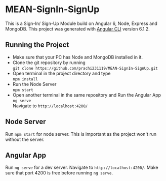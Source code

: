 # MEAN-SignIn-SignUp
This is a Sign-In/ Sign-Up Module build on Angular 6, Node, Express and MongoDB.
This project was generated with [Angular CLI](https://github.com/angular/angular-cli) version 6.1.2.

## Running the Project
<ul>
  <li>Make sure that your PC has Node and MongoDB installed in it.</li>
 <li>Clone the git repository by running<br>
   <code>git clone https://github.com/prachi231119/MEAN-SignIn-SignUp.git</code>
 </li>
 <li>Open terminal in the project directory and type<br>
   <code>npm install</code>
 </li>
  <li>Run the Node Server<br>
    <code>npm start</code></li>
  <li>Open another terminal in the same repository and Run the Angular App<br>
  <code>ng serve</code>
  <br>Navigate to 
    <code>http://localhost:4200/</code></li>
  </ul>

## Node Server

Run `npm start` for node server. This is important as the project won't run without the server.

## Angular App

Run `ng serve` for a dev server. Navigate to `http://localhost:4200/`. Make sure that port 4200 is free before running `ng serve`.
